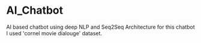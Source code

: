 # AI_Chatbot
 AI based chatbot using deep NLP and Seq2Seq Architecture
for this chatbot I used 'cornel movie dialouge' dataset.
